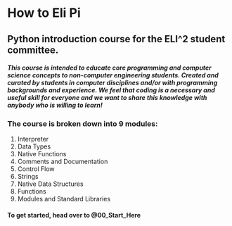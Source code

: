 # How to Eli Pi
## Python introduction course for the ELI^2 student committee.

##### This course is intended to educate core programming and computer science concepts to non-computer engineering students. Created and curated by students in computer disciplines and/or with programming backgrounds and experience. We feel that coding is a necessary and useful skill for everyone and we want to share this knowledge with anybody who is willing to learn!

### The course is broken down into 9 modules:
1. Interpreter
2. Data Types
3. Native Functions
4. Comments and Documentation
5. Control Flow
6. Strings
7. Native Data Structures
8. Functions
9. Modules and Standard Libraries

#### To get started, head over to @00_Start_Here

